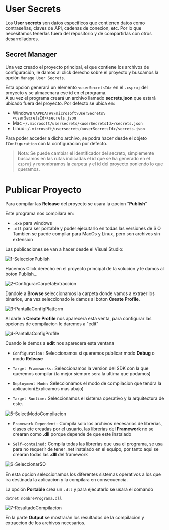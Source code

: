 # User Secrets
Los **User secrets** son datos especificos que contienen datos como contraseñas, claves de API, cadenas de conexion, etc. Por lo que necesitamos tenerlas fuera del repositorio y de compartirlas con otros desarrolladores.

## Secret Manager
Una vez creado el proyecto principal, el que contiene los archivos de configuración, le damos al click derecho sobre el proyecto y buscamos la opción `Manage User Secrets`.

Esta opción generará un elemento `<userSecretsId>` en el `.csproj` del proyecto y se almacenara ese id en el programa.  
A su vez el programa creará un archivo llamado **secrets.json** que estará ubicado fuera del proyecto. Por defecto se ubica en:
- Windows `%APPDATA%\microsoft\UserSecrets\<userSecretsId>\secrets.json`
- Mac `~/.microsoft/usersecrets/<userSecretsId>/secrets.json`
- Linux `~/.microsoft/usersecrets/<userSecretsId>/secrets.json`

Para poder acceder a dicho archivo, se podra hacer desde el objeto `IConfiguration` con la configuracion por defecto.
> Nota: Se puede cambiar el identificador del secreto, simplemente buscamos en las rutas indicadas el id que se ha generado en el `csproj` y renombramos la carpeta y el id del proyecto poniendo lo que queramos.


# Publicar Proyecto
Para compilar las **Release** del proyecto se usara la opcion "**Publish**"

Este programa nos compilara en:
- ``.exe`` para windows
- ``.dll`` para ser portable y poder ejecutarlo en todas las versiones de S.O
Tambien se puede compilar para MacOs y Linux, pero son archivos sin extension

Las publicaciones se van a hacer desde el Visual Studio:

![1-SeleccionPublish](https://user-images.githubusercontent.com/28193994/149130935-2625d9cd-1347-4bca-a1cf-6e55f054d6e1.PNG)

Hacemos Click derecho en el proyecto principal de la solucion y le damos al boton Publish...

![2-ConfigurarCarpetaExtraccion](https://user-images.githubusercontent.com/28193994/149130945-324b564b-ba96-41e0-b0bb-58dbb3c2001e.PNG)

Dandole a **Browse** seleccionamos la carpeta donde vamos a extraer los binarios, una vez seleccionado le damos al boton **Create Profile**.

![3-PantallaConfigPlatform](https://user-images.githubusercontent.com/28193994/149130972-c02b2878-bb5c-46db-9195-4cde3ddbf0fc.PNG)

Al darle a **Create Profile** nos aparecera esta venta, para configurar las opciones de compilacion le daremos a "edit"

![4-PantallaConfigProfile](https://user-images.githubusercontent.com/28193994/149130987-f048c4bc-e32c-4360-96f1-77268b543b4a.PNG)

Cuando le demos a **edit** nos aparecera esta ventana
- `Configuration:` Seleccionamos si queremos publicar modo **Debug** o modo **Release**

- `Target Frameworks:` Seleccionamos la version del SDK con la que queremos compilar (la mejor siempre sera la ultima que podamos)

- `Deployment Mode:` Seleccionamos el modo de compilacion que tendra la aplicacion(Explicamos mas abajo)

- `Target Runtime:` Seleccionamos el sistema operativo y la arquitectura de este.

![5-SelectModoCompilacion](https://user-images.githubusercontent.com/28193994/149130995-df3a92c3-8c26-4443-9330-64fb21620171.PNG)

- `Framework Dependent:` Compila solo los archivos necesarios de librerias, clases etc creadas por el usuario, las librerias del **Framework** no se crearan como **.dll** porque depende de que este instalado

- `Self-contained:` Compila todas las librerias que usa el programa, se usa para no requerir de tener .net instalado en el equipo, por tanto aqui se crearan todas las **.dll** del framework

![6-SeleccionarSO](https://user-images.githubusercontent.com/28193994/149131012-66215368-068f-41d9-944d-fb45bf93f35a.PNG)

En esta opcion seleccionamos los diferentes sistemas operativos a los que ira destinada la aplicacion y la compilara en consecuencia.

La opción **Portable** crea un `.dll` y para ejecutarlo se usara el comando
````
dotnet nombrePrograma.dll
````

![7-ResultadoCompilacion](https://user-images.githubusercontent.com/28193994/149131047-05cbe168-e6e1-4fdf-888e-a4a9d609dc38.PNG)

En la parte **Output** se mostrarán los resultados de la compilacion y extraccion de los archivos necesarios.

